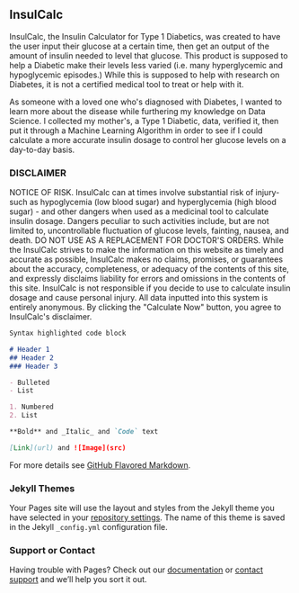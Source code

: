 ## InsulCalc

InsulCalc, the Insulin Calculator for Type 1 Diabetics, was created to have the user input their glucose at a certain time, then get an output of the amount of insulin needed to level that glucose. This product is supposed to help a Diabetic make their levels less varied (i.e. many hyperglycemic and hypoglycemic episodes.) While this is supposed to help with research on Diabetes, it is not a certified medical tool to treat or help with it. 

As someone with a loved one who's diagnosed with Diabetes, I wanted to learn more about the disease while furthering my knowledge on Data Science. I collected my mother's, a Type 1 Diabetic, data, verified it, then put it through a Machine Learning Algorithm in order to see if I could calculate a more accurate insulin dosage to control her glucose levels on a day-to-day basis. 


### DISCLAIMER

NOTICE OF RISK. InsulCalc can at times involve substantial risk of injury- such as hypoglycemia (low blood sugar) and hyperglycemia (high blood sugar) - and other dangers when used as a medicinal tool to calculate insulin dosage. Dangers peculiar to such activities include, but are not limited to, uncontrollable fluctuation of glucose levels, fainting, nausea, and death. DO NOT USE AS A REPLACEMENT FOR DOCTOR'S ORDERS. While the InsulCalc strives to make the information on this website as timely and accurate as possible, InsulCalc makes no claims, promises, or guarantees about the accuracy, completeness, or adequacy of the contents of this site, and expressly disclaims liability for errors and omissions in the contents of this site. InsulCalc is not responsible if you decide to use to calculate insulin dosage and cause personal injury. All data inputted into this system is entirely anonymous. By clicking the "Calculate Now" button, you agree to InsulCalc's disclaimer. 

```markdown
Syntax highlighted code block

# Header 1
## Header 2
### Header 3

- Bulleted
- List

1. Numbered
2. List

**Bold** and _Italic_ and `Code` text

[Link](url) and ![Image](src)
```

For more details see [GitHub Flavored Markdown](https://guides.github.com/features/mastering-markdown/).

### Jekyll Themes

Your Pages site will use the layout and styles from the Jekyll theme you have selected in your [repository settings](https://github.com/dubemc/DubeCapstone2019/settings). The name of this theme is saved in the Jekyll `_config.yml` configuration file.

### Support or Contact

Having trouble with Pages? Check out our [documentation](https://help.github.com/categories/github-pages-basics/) or [contact support](https://github.com/contact) and we’ll help you sort it out.

